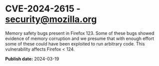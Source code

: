 # CVE-2024-2615 - security@mozilla.org

Memory safety bugs present in Firefox 123. Some of these bugs showed evidence of memory corruption and we presume that with enough effort some of these could have been exploited to run arbitrary code. This vulnerability affects Firefox < 124.

**Publish date:** 2024-03-19
